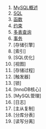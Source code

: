 1. [MySQL概述][mysql_overview]
2. [SQL][sql]
3. [函数][function]
4. [约束][constraint]
5. [多表查询][multi-table_query]
6. [事务][affair]
7. [存储引擎]
8. [索引]
9. [SQL优化]
10. [视图]
11. [存储过程]
12. [触发器]
13. [锁]
14. [InnoDB核心]
15. [MySQL管理]
16. [日志]
17. [主从复制]
18. [分库分表]
19. [读写分离]

[mysql_overview]:https://chenglid.github.io/md/mysql/mysql_overview
[sql]:https://chenglid.github.io/md/mysql/sql
[function]:https://chenglid.github.io/md/mysql/function
[constraint]:https://chenglid.github.io/md/mysql/constraint
[multi-table_query]:https://chenglid.github.io/md/mysql/multi-table_query
[affair]:https://chenglid.github.io/md/mysql/affair